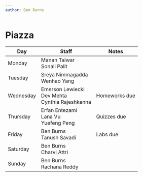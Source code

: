 ```yaml
---
author: Ben Burns
---
```


# Piazza

| Day | Staff | Notes | 
| --- | --- | --- | 
| Monday | Manan Talwar <br/> Sonali Palit| |
| Tuesday | Sreya Nimmagadda <br/> Wenhao Yang| |
| Wednesday | Emerson Lewiecki <br/> Dev Mehta <br/> Cynthia Rajeshkanna| Homeworks due |
| Thursday | Erfan Entezami <br/> Lana Vu <br/> Yuefeng Peng| Quizzes due |
| Friday | Ben Burns <br/> Tanush Savadi | Labs due | 
| Saturday | Ben Burns <br/> Charvi Attri | |
| Sunday | Ben Burns <br/> Rachana Reddy | |